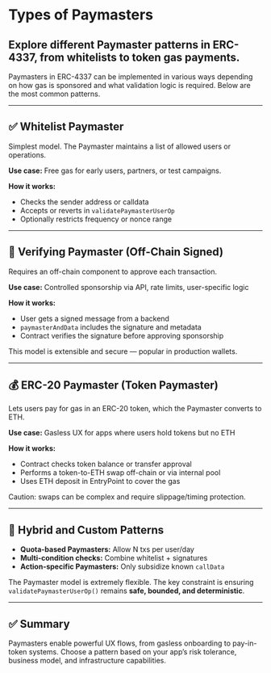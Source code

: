 
# Types of Paymasters

## Explore different Paymaster patterns in ERC-4337, from whitelists to token gas payments.

Paymasters in ERC-4337 can be implemented in various ways depending on how gas is sponsored and what validation logic is required. Below are the most common patterns.

---

## ✅ Whitelist Paymaster

Simplest model. The Paymaster maintains a list of allowed users or operations.

**Use case:** Free gas for early users, partners, or test campaigns.

**How it works:**

- Checks the sender address or calldata
- Accepts or reverts in `validatePaymasterUserOp`
- Optionally restricts frequency or nonce range

---

## 🔐 Verifying Paymaster (Off-Chain Signed)

Requires an off-chain component to approve each transaction.

**Use case:** Controlled sponsorship via API, rate limits, user-specific logic

**How it works:**

- User gets a signed message from a backend
- `paymasterAndData` includes the signature and metadata
- Contract verifies the signature before approving sponsorship

This model is extensible and secure — popular in production wallets.

---

## 💰 ERC-20 Paymaster (Token Paymaster)

Lets users pay for gas in an ERC-20 token, which the Paymaster converts to ETH.

**Use case:** Gasless UX for apps where users hold tokens but no ETH

**How it works:**

- Contract checks token balance or transfer approval
- Performs a token-to-ETH swap off-chain or via internal pool
- Uses ETH deposit in EntryPoint to cover the gas

Caution: swaps can be complex and require slippage/timing protection.

---

## 🧩 Hybrid and Custom Patterns

- **Quota-based Paymasters:** Allow N txs per user/day
- **Multi-condition checks:** Combine whitelist + signatures
- **Action-specific Paymasters:** Only subsidize known `callData`

The Paymaster model is extremely flexible. The key constraint is ensuring `validatePaymasterUserOp()` remains **safe, bounded, and deterministic**.

---

## ✅ Summary

Paymasters enable powerful UX flows, from gasless onboarding to pay-in-token systems. Choose a pattern based on your app’s risk tolerance, business model, and infrastructure capabilities.
